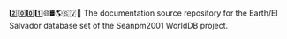 2️⃣️0️⃣️0️⃣️1️⃣️🌐️🛢️🌎️🇸🇻️📖️ The documentation source repository for the Earth/El Salvador database set of the Seanpm2001 WorldDB project. 
